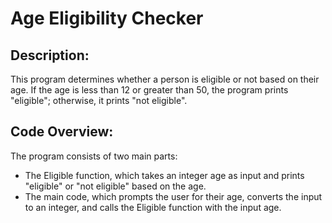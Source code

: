 # Age Eligibility Checker
## Description:
This program determines whether a person is eligible or not based on their age. If the age is less than 12 or greater than 50, the program prints "eligible"; otherwise, it prints "not eligible".

## Code Overview:
The program consists of two main parts:

  -  The Eligible function, which takes an integer age as input and prints "eligible" or "not eligible" based on the age.
  -   The main code, which prompts the user for their age, converts the input to an integer, and calls the Eligible function with the input age.
